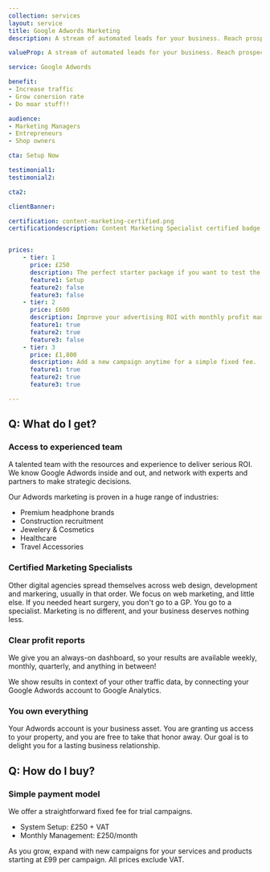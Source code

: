 ```yaml
---
collection: services
layout: service
title: Google Adwords Marketing
description: A stream of automated leads for your business. Reach prospects the moment they search for your service or product, on the most powerful ad platform in the world.

valueProp: A stream of automated leads for your business. Reach prospects the moment they search for your service or product, on the most powerful ad platform in the world.

service: Google Adwords

benefit:
- Increase traffic
- Grow conersion rate
- Do moar stuff!!

audience:
- Marketing Managers
- Entrepreneurs
- Shop owners

cta: Setup Now

testimonial1:
testimonial2:

cta2:

clientBanner:

certification: content-marketing-certified.png
certificationdescription: Content Marketing Specialist certified badge


prices:
    - tier: 1
      price: £250
      description: The perfect starter package if you want to test the water.
      feature1: Setup
      feature2: false
      feature3: false
    - tier: 2
      price: £600
      description: Improve your advertising ROI with monthly profit management.
      feature1: true
      feature2: true
      feature3: false
    - tier: 3
      price: £1,800
      description: Add a new campaign anytime for a simple fixed fee.
      feature1: true
      feature2: true
      feature3: true

---
```

## Q: What do I get?

### Access to experienced team
A talented team with the resources and experience to deliver serious ROI. We know Google Adwords inside and out, and network with experts and partners to make strategic decisions.

Our Adwords marketing is proven in a huge range of industries:

- Premium headphone brands
- Construction recruitment
- Jewelery & Cosmetics
- Healthcare
- Travel Accessories

### Certified Marketing Specialists
Other digital agencies spread themselves across web design, development and markering, usually in that order. We focus on web marketing, and little else. If you needed heart surgery, you don't go to a GP. You go to a specialist. Marketing is no different, and your business deserves nothing less.

### Clear profit reports
We give you an always-on dashboard, so your results are available weekly, monthly, quarterly, and anything in between!

We show results in context of your other traffic data, by connecting your Google Adwords account to Google Analytics.

### You own everything
Your Adwords account is your business asset. You are granting us access to your property, and you are free to take that honor away. Our goal is to delight you for a lasting business relationship.

## Q: How do I buy?

### Simple payment model
We offer a straightforward fixed fee for trial campaigns.

- System Setup: £250 + VAT
- Monthly Management: £250/month

As you grow, expand with new campaigns for your services and products starting at £99 per campaign. All prices exclude VAT.